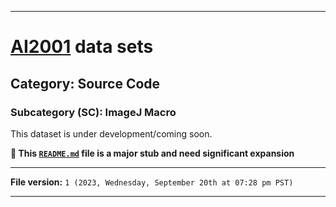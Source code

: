 
***

# [AI2001](https://github.com/seanpm2001/AI2001/) data sets

## Category: Source Code

### Subcategory (SC): ImageJ Macro

This dataset is under development/coming soon.

**🌱️ This [`README.md`](/README.md) file is a major stub and need significant expansion**

***

**File version:** `1 (2023, Wednesday, September 20th at 07:28 pm PST)`

***
